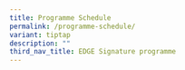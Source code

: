 ```yaml
---
title: Programme Schedule
permalink: /programme-schedule/
variant: tiptap
description: ""
third_nav_title: EDGE Signature programme
---
```

